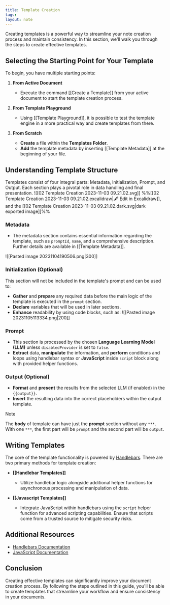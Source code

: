 ```yaml
---
title: Template Creation
tags: 
layout: note 
---
```

Creating templates is a powerful way to streamline your note creation process and maintain consistency. In this section, we'll walk you through the steps to create effective templates.

## Selecting the Starting Point for Your Template

To begin, you have multiple starting points:

1. **From Active Document**
   - Execute the command [[Create a Template]] from your active document to start the template creation process.

2. **From Template Playground**
   - Using [[Template Playground]], it is possible to test the template engine in a more practical way and create templates from there. 

3. **From Scratch**
   - **Create** a file within the **Templates Folder**.
   - **Add** the template metadata by inserting [[Template Metadata]] at the beginning of your file.

## Understanding Template Structure

Templates consist of four integral parts: Metadata, Initialization, Prompt, and Output. Each section plays a pivotal role in data handling and final presentation.
![[02 Template Creation 2023-11-03 09.21.02.svg]]
%%[[02 Template Creation 2023-11-03 09.21.02.excalidraw|🖋 Edit in Excalidraw]], and the [[02 Template Creation 2023-11-03 09.21.02.dark.svg|dark exported image]]%%

### Metadata

- The metadata section contains essential information regarding the template, such as `promptId`, `name`, and a comprehensive description. Further details are available in [[Template Metadata]].

![[Pasted image 20231104190506.png|300]]
### Initialization (Optional)
This section will not be included in the template's prompt and can be used to:
- **Gather** and **prepare** any required data before the main logic of the template is executed in the `prompt` section.
- **Declare** variables that will be used in later sections.
- **Enhance** readability by using code blocks, such as:
![[Pasted image 20231105113334.png|200]]

### Prompt

- This section is processed by the chosen **Language Learning Model (LLM)** unless `disabledProvider` is set to `false`.
- **Extract** data, **manipulate** the information, and **perform** conditions and loops using handlebar syntax or **JavaScript** inside `script` block along with provided helper functions.

### Output (Optional)
- **Format** and **present** the results from the selected LLM (if enabled) in the `{{output}}`.
- **Insert** the resulting data into the correct placeholders within the output template.

> [!note]
> The **body** of template can have just the **prompt** section without any `***`. With one `***`, the first part will be `prompt` and the second part will be `output`.  


## Writing Templates

The core of the template functionality is powered by [Handlebars](https://handlebarsjs.com/). There are two primary methods for template creation:

- **[[Handlebar Templates]]**
  - Utilize handlebar logic alongside additional helper functions for asynchronous processing and manipulation of data.
  
- **[[Javascript Templates]]**
  - Integrate JavaScript within handlebars using the `script` helper function for advanced scripting capabilities. Ensure that scripts come from a trusted source to mitigate security risks.

## Additional Resources

- [Handlebars Documentation](https://handlebarsjs.com/)
- [JavaScript Documentation](https://developer.mozilla.org/en-US/docs/Web/JavaScript)

## Conclusion

Creating effective templates can significantly improve your document creation process. By following the steps outlined in this guide, you'll be able to create templates that streamline your workflow and ensure consistency in your documents.
